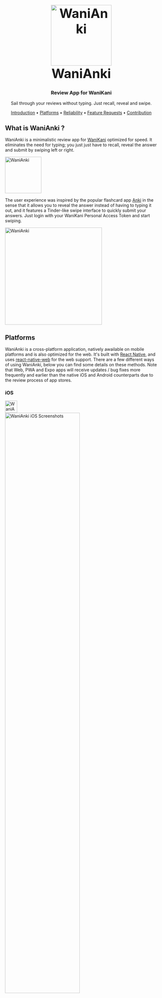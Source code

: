 <h1 align="center" style="font-size: 42px; font-weight: bolder;">
  <a href="https://wanianki.com">
    <img src="https://user-images.githubusercontent.com/2817993/81977026-18fd3500-9632-11ea-9145-07634e3544c1.png" alt="WaniAnki" width="200">
  </a>
  <div>
    WaniAnki
  </div>
</h1>

<h3 align="center">Review App for WaniKani</h3>

<p align="center">Sail through your reviews without typing. Just recall, reveal and swipe.</p>

<p align="center">
  <a href="#what-is-wanianki">Introduction</a> •
  <a href="#platforms">Platforms</a> •
  <a href="#reliability">Reliability</a> •
  <a href="#feature-requests">Feature Requests</a> •
  <a href="#contribution">Contribution</a>
</p>


## What is WaniAnki ?

WaniAnki is a minimalistic review app for [WaniKani](https://www.wanikani.com/) optimized for speed. It eliminates the need for typing; you just just have to recall, reveal the answer and submit by swiping left or right.

<img src="https://user-images.githubusercontent.com/2817993/82143706-81286280-984e-11ea-9336-b982002f6d80.gif" width="120" alt="WaniAnki"> 

The user experience was inspired by the popular flashcard app [Anki](https://ankiweb.net/) in the sense that it allows you to reveal the answer instead of having to typing it out, and it features a Tinder-like swipe interface to quickly submit your answers. Just login with your WaniKani Personal Access Token and start swiping.

<img src="https://user-images.githubusercontent.com/2817993/82143183-9a2f1480-984a-11ea-8a7f-976694aaa0ca.png" width="320" alt="WaniAnki">


## Platforms

WaniAnki is a cross-platform application, natively awailable on mobile platforms and is also optimized for the web. It's built with [React Native](https://reactnative.dev/), and uses [react-native-web](https://github.com/necolas/react-native-web) for the web support. There are a few different ways of using WaniAnki, below you can find some details on these methods. Note that Web, PWA and Expo apps will receive updates / bug fixes more frequently and earlier than the native iOS and Android counterparts due to the review process of app stores.

### iOS

<a href="#">
  <img src="https://user-images.githubusercontent.com/2817993/82145767-ea11d980-9852-11ea-8880-704240dcbeae.png" height="40" alt="WaniAnki App Store">
  <br />
  <img src="https://user-images.githubusercontent.com/2817993/82147983-1b41d800-985a-11ea-9e91-1321b85af125.png" width="70%" alt="WaniAnki iOS Screenshots">
</a>

### Android

<a href="#">
  <img src="https://user-images.githubusercontent.com/2817993/82146513-8dfb8500-9853-11ea-9769-bb2f81a1afe1.png" height="40" alt="WaniAnki Google Play">
  <br />
  <img src="https://user-images.githubusercontent.com/2817993/82147988-25fc6d00-985a-11ea-8b7c-e9dc02fddb1f.png" width="70%" alt="WaniAnki Android Screenshots">
</a>

### Web / Mobile Web

WaniAnki not only supports the web platform, it is optimized for the desktop experience. You can do your reviews using only your keyboard, space to reveal the answer and arrow keys to submit the answer instead of the swipe gestures (although gestures are still supported for for touch screen devices using the web app). WaniAnki also supports the mobile web. You can go to [wanianki.com](wanianki.com) on your mobile browser and have a decent review experience (however native apps offers a much superior experience and are recommended).

<a href="https://wanianki.com">
  <img src="https://user-images.githubusercontent.com/2817993/82147198-bc2e9400-9856-11ea-984b-629e7df1b4a8.png" height="40" alt="WaniAnki Web">
  <br />
  <img src="https://user-images.githubusercontent.com/2817993/82148778-8ccf5580-985d-11ea-95f4-ed207ea4fc1e.png" width="70%" alt="WaniAnki Web Screenshot">
  
</a>

### Progressive Web App (PWA)

Wanianki.com features PWA support, so you can install it and use it like a desktop application. [Here's](https://support.google.com/chrome/answer/9658361) a guide on how to install / uninstall PWA's apps on Chrome, and note that most major browsers have support for PWA's.

<img width="200" alt="WaniAnki PWA Dock" src="https://user-images.githubusercontent.com/2817993/82148898-b7211300-985d-11ea-938a-1feba5ccb41b.png">
">

### Expo

If for whatever reason you're unable to download the native mobile apps but still prefer a have a native mobile experience, you can use WaniAnki through Expo. You can go to [https://expo.io/@oguzgelal/wanianki](https://expo.io/@oguzgelal/wanianki) or scan the QR code below to get started.

<a href="https://wanianki.com">
  <img src="https://user-images.githubusercontent.com/2817993/82147800-ef722280-9858-11ea-9e9d-ae6413ebaa68.png" height="80" alt="WaniAnki Expo QR Code">
</a>

## Reliab

### Feedback

### Feature Requests

### Contribution

### Mentions

Our preview images were created using 'Previewed' at https://previewed.app